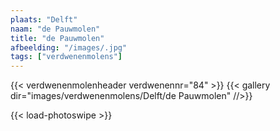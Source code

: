 ```yaml
---
plaats: "Delft"
naam: "de Pauwmolen"
title: "de Pauwmolen"
afbeelding: "/images/.jpg"
tags: ["verdwenenmolens"]
---
```

{{< verdwenenmolenheader verdwenennr="84" >}}
{{< gallery dir="images/verdwenenmolens/Delft/de Pauwmolen" //>}}

{{< load-photoswipe >}}